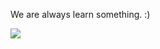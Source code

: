 We are always learn something. :)

[![](https://img.shields.io/badge/LinkedIn-0077B5?style=for-the-badge&logo=linkedin&logoColor=white)](https://www.linkedin.com/in/rodrigo-cesar-schuck/)


<!--
### Languages

[![Python](https://img.shields.io/badge/-Python-000?&logo=Python)](https://)

### Technologies

### Other

### Spotify

### Git Status
[![Status](https://github-readme-stats.vercel.app/api?username=sschuckk&count_private=true&show_icons=true&theme=radical&hide_rank=false)](https://github.com/anuraghazra/github-readme-stats)
**sschuckk/sschuckk** is a ✨ _special_ ✨ repository because its `README.md` (this file) appears on your GitHub profile.

[![Top Langs](https://github-readme-stats.vercel.app/api/top-langs/?username=sschuckk)](https://github.com/sschuckk/github-readme-stats)


Here are some ideas to get you started:

- 🔭 I’m currently working on ...
- 🌱 I’m currently learning ...
- 👯 I’m looking to collaborate on ...
- 🤔 I’m looking for help with ...
- 💬 Ask me about ...
- 📫 How to reach me: ...
- 😄 Pronouns: ...
- ⚡ Fun fact: ...
-->
